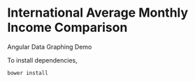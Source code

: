 International Average Monthly Income Comparison
=====================

Angular Data Graphing Demo

To install dependencies,
```
bower install
```
